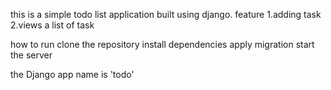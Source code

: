 this is a simple todo list application built using django.
feature
1.adding task
2.views a list of task

how to run
clone the repository
install dependencies
apply migration
start the server

the Django app name is 'todo'
